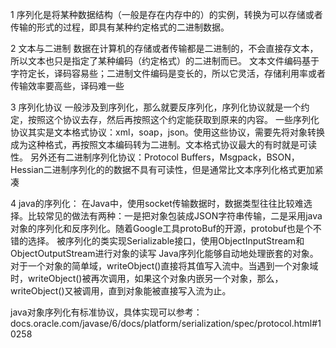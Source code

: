 1 序列化是将某种数据结构（一般是存在内存中的）的实例，转换为可以存储或者传输的形式的过程，即具有某种约定格式的二进制数据。

2 文本与二进制
数据在计算机的存储或者传输都是二进制的，不会直接存文本，所以文本也只是指定了某种编码（约定格式）的二进制而已。
文本文件编码基于字符定长，译码容易些；二进制文件编码是变长的，所以它灵活，存储利用率或者传输效率要高些，译码难一些

3 序列化协议
一般涉及到序列化，那么就要反序列化，序列化协议就是一个约定，按照这个协议去存，然后再按照这个约定能获取到原来的内容。
一些序列化协议其实是文本格式协议：xml，soap，json。使用这些协议，需要先将对象转换成为这种格式，再按照文本编码转为二进制。文本格式协议最大的有时就是可读性。
另外还有二进制序列化协议：Protocol Buffers，Msgpack，BSON，Hessian二进制序列化的的数据不具有可读性，但是通常比文本序列化格式更加紧凑

4 java的序列化：
在Java中，使用socket传输数据时，数据类型往往比较难选择。比较常见的做法有两种：一是把对象包装成JSON字符串传输，二是采用java对象的序列化和反序列化。随着Google工具protoBuf的开源，protobuf也是个不错的选择。
被序列化的类实现Serializable接口，使用ObjectInputStream和ObjectOutputStream进行对象的读写
Java序列化能够自动地处理嵌套的对象。对于一个对象的简单域，writeObject()直接将其值写入流中。当遇到一个对象域时，writeObject()被再次调用，如果这个对象内嵌另一个对象，那么，writeObject()又被调用，直到对象能被直接写入流为止。

java对象序列化有标准协议，具体实现可以参考：docs.oracle.com/javase/6/docs/platform/serialization/spec/protocol.html#10258
